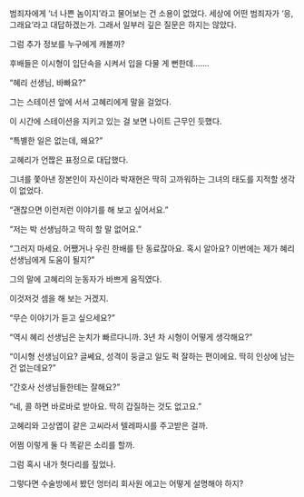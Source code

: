 범죄자에게 ‘너 나쁜 놈이지’라고 물어보는 건 소용이 없었다. 세상에 어떤 범죄자가 ‘응, 그래요’라고 대답하겠는가. 그래서 일부러 깊은 질문은 하지는 않았다.

그럼 추가 정보를 누구에게 캐볼까?

후배들은 이시형이 입단속을 시켜서 입을 다물 게 뻔한데…….

“혜리 선생님, 바빠요?”

그는 스테이션 앞에 서서 고혜리에게 말을 걸었다.

이 시간에 스테이션을 지키고 있는 걸 보면 나이트 근무인 듯했다.

“특별한 일은 없는데, 왜요?”

고혜리가 언짢은 표정으로 대답했다.

그녀를 쫓아낸 장본인이 자신이라 박재현은 딱히 고까워하는 그녀의 태도를 지적할 생각이 없었다.

“괜찮으면 이런저런 이야기를 해 보고 싶어서요.”

“저는 박 선생님하고 딱히 할 말 없어요.”

“그러지 마세요. 어쨌거나 우린 한배를 탄 동료잖아요. 혹시 알아요? 이번에는 제가 혜리 선생님에게 도움이 될지?”

그의 말에 고혜리의 눈동자가 바쁘게 움직였다.

이것저것 셈을 해 보는 거겠지.

“무슨 이야기가 듣고 싶으세요?”

“역시 혜리 선생님은 눈치가 빠르다니까. 3년 차 시형이 어떻게 생각해요?”

“이시형 선생님이요? 글쎄요, 성격이 둥글고 일도 퍽 잘하는 편이에요. 딱히 인상에 남는 건 없는데요?”

“간호사 선생님들한테는 잘해요?”

“네, 콜 하면 바로바로 받아요. 딱히 갑질하는 것도 없고요.”

고혜리와 고상엽이 같은 고씨라서 텔레파시를 주고받은 걸까.

어쩜 이렇게 둘 다 똑같은 소리를 할까.

그럼 혹시 내가 헛다리를 짚었나.

그렇다면 수술방에서 봤던 엉터리 회사원 에고는 어떻게 설명해야 하지?